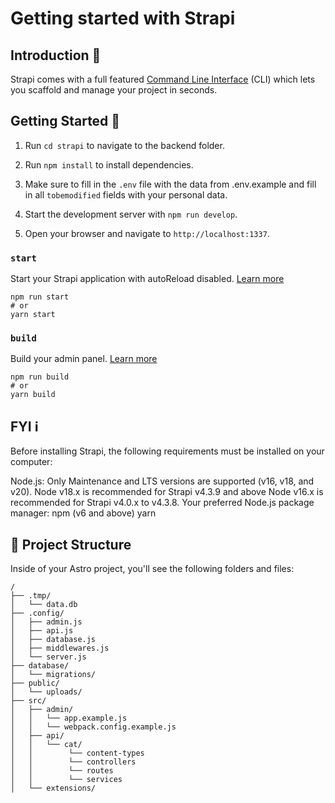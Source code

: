 # Getting started with Strapi

## Introduction 🚀

Strapi comes with a full featured [Command Line Interface](https://docs.strapi.io/dev-docs/cli) (CLI) which lets you scaffold and manage your project in seconds.

## Getting Started 🏁

1. Run `cd strapi` to navigate to the backend folder.

2. Run `npm install` to install dependencies.

3. Make sure to fill in the `.env` file with the data from .env.example and fill in all `tobemodified` fields with your personal data.

4. Start the development server with `npm run develop`.

5. Open your browser and navigate to `http://localhost:1337`.

### `start`

Start your Strapi application with autoReload disabled. [Learn more](https://docs.strapi.io/dev-docs/cli#strapi-start)

```
npm run start
# or
yarn start
```

### `build`

Build your admin panel. [Learn more](https://docs.strapi.io/dev-docs/cli#strapi-build)

```
npm run build
# or
yarn build

```

## FYI ℹ️

Before installing Strapi, the following requirements must be installed on your computer:

Node.js: Only Maintenance and LTS versions are supported (v16, v18, and v20).
Node v18.x is recommended for Strapi v4.3.9 and above
Node v16.x is recommended for Strapi v4.0.x to v4.3.8.
Your preferred Node.js package manager:
npm (v6 and above)
yarn

## 🚀 Project Structure

Inside of your Astro project, you'll see the following folders and files:

```text
/
├── .tmp/
│   └── data.db
├── .config/
│   ├── admin.js
│   ├── api.js
│   ├── database.js
│   ├── middlewares.js
│   └── server.js
├── database/
│   └── migrations/
├── public/
│   └── uploads/
├── src/
│   ├── admin/
│   │   └── app.example.js
│   │   └── webpack.config.example.js
│   ├── api/
│   │   └── cat/
│   │        └── content-types
│   │        └── controllers
│   │        └── routes
│   │        └── services
│   └── extensions/
```
